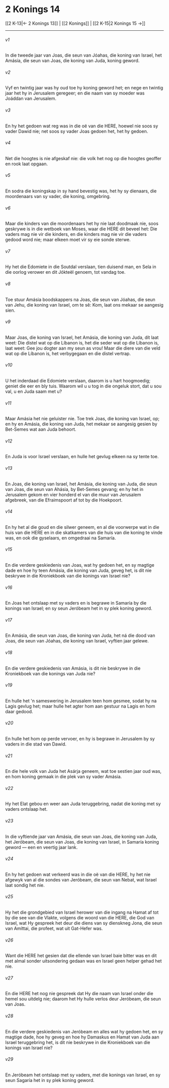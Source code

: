 # 2 Konings 14

[[2 K-13|← 2 Konings 13]] | [[2 Konings]] | [[2 K-15|2 Konings 15 →]]
***

###### v1
In die tweede jaar van Joas, die seun van Jóahas, die koning van Israel, het Amásia, die seun van Joas, die koning van Juda, koning geword. 
###### v2
Vyf en twintig jaar was hy oud toe hy koning geword het; en nege en twintig jaar het hy in Jerusalem geregeer; en die naam van sy moeder was Joáddan van Jerusalem. 
###### v3
En hy het gedoen wat reg was in die oë van die HERE, hoewel nie soos sy vader Dawid nie; net soos sy vader Joas gedoen het, het hy gedoen. 
###### v4
Net die hoogtes is nie afgeskaf nie: die volk het nog op die hoogtes geoffer en rook laat opgaan. 
###### v5
En sodra die koningskap in sy hand bevestig was, het hy sy dienaars, die moordenaars van sy vader, die koning, omgebring. 
###### v6
Maar die kinders van die moordenaars het hy nie laat doodmaak nie, soos geskrywe is in die wetboek van Moses, waar die HERE dit beveel het: Die vaders mag nie vir die kinders, en die kinders mag nie vir die vaders gedood word nie; maar elkeen moet vir sy eie sonde sterwe. 
###### v7
Hy het die Edomiete in die Soutdal verslaan, tien duisend man, en Sela in die oorlog verower en dit Jókteël genoem, tot vandag toe. 
###### v8
Toe stuur Amásia boodskappers na Joas, die seun van Jóahas, die seun van Jehu, die koning van Israel, om te sê: Kom, laat ons mekaar se aangesig sien. 
###### v9
Maar Joas, die koning van Israel, het Amásia, die koning van Juda, dít laat weet: Die distel wat op die Líbanon is, het die seder wat op die Líbanon is, laat weet: Gee jou dogter aan my seun as vrou! Maar die diere van die veld wat op die Líbanon is, het verbygegaan en die distel vertrap. 
###### v10
U het inderdaad die Edomiete verslaan, daarom is u hart hoogmoedig; geniet die eer en bly tuis. Waarom wil u u tog in die ongeluk stort, dat u sou val, u en Juda saam met u? 
###### v11
Maar Amásia het nie geluister nie. Toe trek Joas, die koning van Israel, op; en hy en Amásia, die koning van Juda, het mekaar se aangesig gesien by Bet-Semes wat aan Juda behoort. 
###### v12
En Juda is voor Israel verslaan, en hulle het gevlug elkeen na sy tente toe. 
###### v13
En Joas, die koning van Israel, het Amásia, die koning van Juda, die seun van Joas, die seun van Ahásia, by Bet-Semes gevang; en hy het in Jerusalem gekom en vier honderd el van die muur van Jerusalem afgebreek, van die Efraimspoort af tot by die Hoekpoort. 
###### v14
En hy het al die goud en die silwer geneem, en al die voorwerpe wat in die huis van die HERE en in die skatkamers van die huis van die koning te vinde was, en ook die gyselaars, en omgedraai na Samaría. 
###### v15
En die verdere geskiedenis van Joas, wat hy gedoen het, en sy magtige dade en hoe hy teen Amásia, die koning van Juda, geveg het, is dit nie beskrywe in die Kroniekboek van die konings van Israel nie? 
###### v16
En Joas het ontslaap met sy vaders en is begrawe in Samaría by die konings van Israel; en sy seun Jeróbeam het in sy plek koning geword. 
###### v17
En Amásia, die seun van Joas, die koning van Juda, het ná die dood van Joas, die seun van Jóahas, die koning van Israel, vyftien jaar gelewe. 
###### v18
En die verdere geskiedenis van Amásia, is dit nie beskrywe in die Kroniekboek van die konings van Juda nie? 
###### v19
En hulle het 'n sameswering in Jerusalem teen hom gesmee, sodat hy na Lagis gevlug het; maar hulle het agter hom aan gestuur na Lagis en hom daar gedood. 
###### v20
En hulle het hom op perde vervoer, en hy is begrawe in Jerusalem by sy vaders in die stad van Dawid. 
###### v21
En die hele volk van Juda het Asárja geneem, wat toe sestien jaar oud was, en hom koning gemaak in die plek van sy vader Amásia. 
###### v22
Hy het Elat gebou en weer aan Juda teruggebring, nadat die koning met sy vaders ontslaap het. 
###### v23
In die vyftiende jaar van Amásia, die seun van Joas, die koning van Juda, het Jeróbeam, die seun van Joas, die koning van Israel, in Samaría koning geword — een en veertig jaar lank. 
###### v24
En hy het gedoen wat verkeerd was in die oë van die HERE, hy het nie afgewyk van al die sondes van Jeróbeam, die seun van Nebat, wat Israel laat sondig het nie. 
###### v25
Hy het die grondgebied van Israel herower van die ingang na Hamat af tot by die see van die Vlakte, volgens die woord van die HERE, die God van Israel, wat Hy gespreek het deur die diens van sy dienskneg Jona, die seun van Amíttai, die profeet, wat uit Gat-Hefer was. 
###### v26
Want die HERE het gesien dat die ellende van Israel baie bitter was en dit met almal sonder uitsondering gedaan was en Israel geen helper gehad het nie. 
###### v27
En die HERE het nog nie gespreek dat Hy die naam van Israel onder die hemel sou uitdelg nie; daarom het Hy hulle verlos deur Jeróbeam, die seun van Joas. 
###### v28
En die verdere geskiedenis van Jeróbeam en alles wat hy gedoen het, en sy magtige dade, hoe hy geveg en hoe hy Damaskus en Hamat van Juda aan Israel teruggebring het, is dit nie beskrywe in die Kroniekboek van die konings van Israel nie? 
###### v29
En Jeróbeam het ontslaap met sy vaders, met die konings van Israel, en sy seun Sagaría het in sy plek koning geword. 
